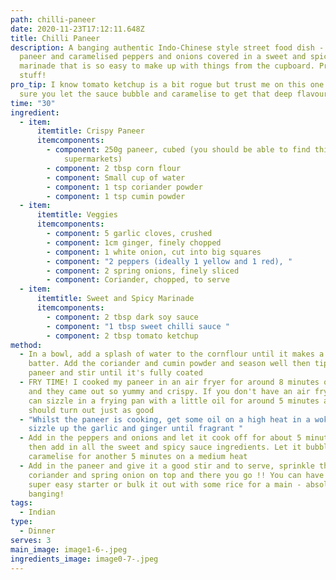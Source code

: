 ```yaml
---
path: chilli-paneer
date: 2020-11-23T17:12:11.648Z
title: Chilli Paneer
description: A banging authentic Indo-Chinese style street food dish - crispy
  paneer and caramelised peppers and onions covered in a sweet and spicy
  marinade that is so easy to make up with things from the cupboard. Proper good
  stuff!
pro_tip: I know tomato ketchup is a bit rogue but trust me on this one! Make
  sure you let the sauce bubble and caramelise to get that deep flavour.
time: "30"
ingredient:
  - item:
      itemtitle: Crispy Paneer
      itemcomponents:
        - component: 250g paneer, cubed (you should be able to find this in most big
            supermarkets)
        - component: 2 tbsp corn flour
        - component: Small cup of water
        - component: 1 tsp coriander powder
        - component: 1 tsp cumin powder
  - item:
      itemtitle: Veggies
      itemcomponents:
        - component: 5 garlic cloves, crushed
        - component: 1cm ginger, finely chopped
        - component: 1 white onion, cut into big squares
        - component: "2 peppers (ideally 1 yellow and 1 red), "
        - component: 2 spring onions, finely sliced
        - component: Coriander, chopped, to serve
  - item:
      itemtitle: Sweet and Spicy Marinade
      itemcomponents:
        - component: 2 tbsp dark soy sauce
        - component: "1 tbsp sweet chilli sauce "
        - component: 2 tbsp tomato ketchup
method:
  - In a bowl, add a splash of water to the cornflour until it makes a thick
    batter. Add the coriander and cumin powder and season well then tip in the
    paneer and stir until it's fully coated
  - FRY TIME! I cooked my paneer in an air fryer for around 8 minutes on 180C
    and they came out so yummy and crispy. If you don't have an air fryer, you
    can sizzle in a frying pan with a little oil for around 5 minutes and they
    should turn out just as good
  - "Whilst the paneer is cooking, get some oil on a high heat in a wok and
    sizzle up the garlic and ginger until fragrant "
  - Add in the peppers and onions and let it cook off for about 5 minutes and
    then add in all the sweet and spicy sauce ingredients. Let it bubble and
    caramelise for another 5 minutes on a medium heat
  - Add in the paneer and give it a good stir and to serve, sprinkle the
    coriander and spring onion on top and there you go !! You can have as a
    super easy starter or bulk it out with some rice for a main - absolutely
    banging!
tags:
  - Indian
type:
  - Dinner
serves: 3
main_image: image1-6-.jpeg
ingredients_image: image0-7-.jpeg
---
```

